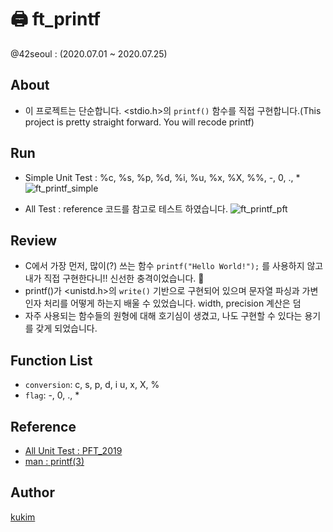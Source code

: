 # 🖨 ft_printf
@42seoul : (2020.07.01 ~ 2020.07.25)
## About
- 이 프로젝트는 단순합니다. <stdio.h>의 `printf()` 함수를 직접 구현합니다.(This project is pretty straight forward. You will recode printf)

## Run
- Simple Unit Test : %c, %s, %p, %d, %i, %u, %x, %X, %%, -, 0, ., *
![ft_printf_simple](https://user-images.githubusercontent.com/57086195/104793652-0487c280-57e7-11eb-93c0-3e68a0daa440.gif)

- All Test : reference 코드를 참고로 테스트 하였습니다.
![ft_printf_pft](https://user-images.githubusercontent.com/57086195/104793648-02256880-57e7-11eb-81e0-e9ce46372826.gif)


## Review
- C에서 가장 먼저, 많이(?) 쓰는 함수 `printf("Hello World!");` 를 사용하지 않고 내가 직접 구현한다니!! 신선한 충격이었습니다. 🎃
- printf()가 <unistd.h>의 `write()` 기반으로 구현되어 있으며 문자열 파싱과 가변인자 처리를 어떻게 하는지 배울 수 있었습니다. width, precision 계산은 덤
- 자주 사용되는 함수들의 원형에 대해 호기심이 생겼고, 나도 구현할 수 있다는 용기를 갖게 되었습니다.

## Function List
- `conversion`: c, s, p, d, i u, x, X, %
- `flag`: -, 0, ., *

## Reference
- [All Unit Test : PFT_2019](https://github.com/cclaude42/PFT_2019)
- [man : printf(3)](https://man7.org/linux/man-pages/man3/printf.3.html)

## Author
[kukim](https://github.com/ku-kim)

